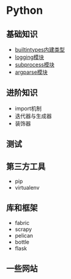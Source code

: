 # Python

## 基础知识

* [builtintypes内建类型](base/builtintypes.md)
* [logging模块](base/logging.md)
* [subprocess模块](base/subprocess.md)
* [argparse模块](base/argsparse.md)

## 进阶知识

* import机制
* 迭代器与生成器
* 装饰器

## 测试

## 第三方工具

* pip
* virtualenv

## 库和框架

* fabric
* scrapy
* pelican
* bottle
* flask

## 一些网站



